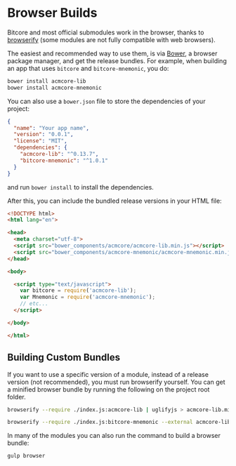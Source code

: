 # Browser Builds
Bitcore and most official submodules work in the browser, thanks to [browserify](http://browserify.org/) (some modules are not fully compatible with web browsers).

The easiest and recommended way to use them, is via [Bower](http://bower.io/), a browser package manager, and get the release bundles. For example, when building an app that uses `bitcore` and `bitcore-mnemonic`, you do:

```sh
bower install acmcore-lib
bower install acmcore-mnemonic
```

You can also use a `bower.json` file to store the dependencies of your project:

```json
{
  "name": "Your app name",
  "version": "0.0.1",
  "license": "MIT",
  "dependencies": {
    "acmcore-lib": "^0.13.7",
    "bitcore-mnemonic": "^1.0.1"
  }
}
```

and run `bower install` to install the dependencies.

After this, you can include the bundled release versions in your HTML file:

```html
<!DOCTYPE html>
<html lang="en">

<head>
  <meta charset="utf-8">
  <script src="bower_components/acmcore/acmcore-lib.min.js"></script>
  <script src="bower_components/acmcore-mnemonic/acmcore-mnemonic.min.js"></script>
</head>

<body>

  <script type="text/javascript">
    var bitcore = require('acmcore-lib');
    var Mnemonic = require('acmcore-mnemonic');
    // etc...
  </script>

</body>

</html>
```

## Building Custom Bundles
If you want to use a specific version of a module, instead of a release version (not recommended), you must run browserify yourself.  You can get a minified browser bundle by running the following on the project root folder.

```sh
browserify --require ./index.js:acmcore-lib | uglifyjs > acmcore-lib.min.js
```

```sh
browserify --require ./index.js:bitcore-mnemonic --external acmcore-lib | uglifyjs > bitcore-mnemonic.min.js
```

In many of the modules you can also run the command to build a browser bundle:
```sh
gulp browser
```

